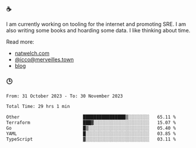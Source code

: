 ### ☕

I am currently working on tooling for the internet and promoting SRE. I am also writing some books and hoarding some data. I like thinking about time. 

Read more:

 - [natwelch.com](https://natwelch.com)
 - [@icco@merveilles.town](https://merveilles.town/@icco)
 - [blog](https://writing.natwelch.com)

### 🕒

<!--START_SECTION:waka-->

```txt
From: 31 October 2023 - To: 30 November 2023

Total Time: 29 hrs 1 min

Other                        ████████████████▒░░░░░░░░   65.11 %
Terraform                    ███▓░░░░░░░░░░░░░░░░░░░░░   15.07 %
Go                           █▒░░░░░░░░░░░░░░░░░░░░░░░   05.40 %
YAML                         █░░░░░░░░░░░░░░░░░░░░░░░░   03.85 %
TypeScript                   ▓░░░░░░░░░░░░░░░░░░░░░░░░   03.11 %
```

<!--END_SECTION:waka-->
